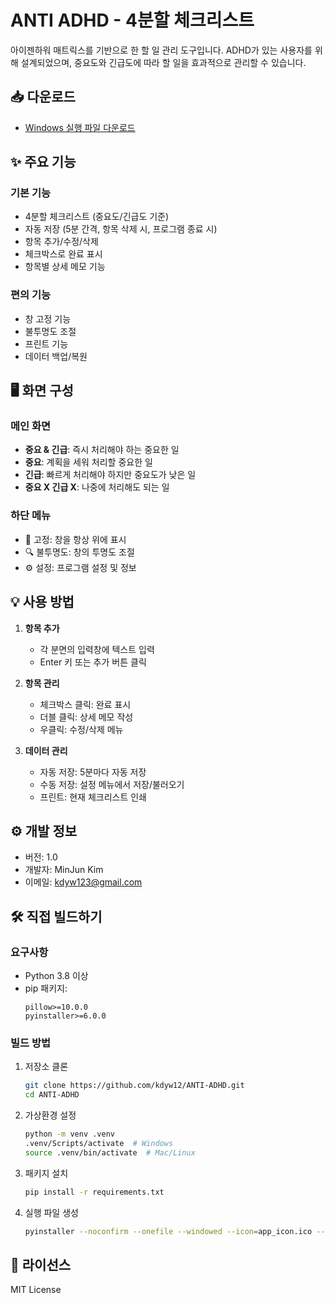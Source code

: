 # ANTI ADHD - 4분할 체크리스트

아이젠하워 매트릭스를 기반으로 한 할 일 관리 도구입니다. ADHD가 있는 사용자를 위해 설계되었으며, 중요도와 긴급도에 따라 할 일을 효과적으로 관리할 수 있습니다.

## 📥 다운로드

- [Windows 실행 파일 다운로드](https://github.com/octxxiii/4ADHD/releases/latest/download/ANTI_ADHD.exe)

## ✨ 주요 기능

### 기본 기능
- 4분할 체크리스트 (중요도/긴급도 기준)
- 자동 저장 (5분 간격, 항목 삭제 시, 프로그램 종료 시)
- 항목 추가/수정/삭제
- 체크박스로 완료 표시
- 항목별 상세 메모 기능

### 편의 기능
- 창 고정 기능
- 불투명도 조절
- 프린트 기능
- 데이터 백업/복원

## 🖥️ 화면 구성

### 메인 화면
- **중요 & 긴급**: 즉시 처리해야 하는 중요한 일
- **중요**: 계획을 세워 처리할 중요한 일
- **긴급**: 빠르게 처리해야 하지만 중요도가 낮은 일
- **중요 X 긴급 X**: 나중에 처리해도 되는 일

### 하단 메뉴
- 📌 고정: 창을 항상 위에 표시
- 🔍 불투명도: 창의 투명도 조절
- ⚙️ 설정: 프로그램 설정 및 정보

## 💡 사용 방법

1. **항목 추가**
   - 각 분면의 입력창에 텍스트 입력
   - Enter 키 또는 추가 버튼 클릭

2. **항목 관리**
   - 체크박스 클릭: 완료 표시
   - 더블 클릭: 상세 메모 작성
   - 우클릭: 수정/삭제 메뉴

3. **데이터 관리**
   - 자동 저장: 5분마다 자동 저장
   - 수동 저장: 설정 메뉴에서 저장/불러오기
   - 프린트: 현재 체크리스트 인쇄

## ⚙️ 개발 정보

- 버전: 1.0
- 개발자: MinJun Kim
- 이메일: kdyw123@gmail.com

## 🛠️ 직접 빌드하기

### 요구사항
- Python 3.8 이상
- pip 패키지:
  ```
  pillow>=10.0.0
  pyinstaller>=6.0.0
  ```

### 빌드 방법
1. 저장소 클론
   ```bash
   git clone https://github.com/kdyw12/ANTI-ADHD.git
   cd ANTI-ADHD
   ```

2. 가상환경 설정
   ```bash
   python -m venv .venv
   .venv/Scripts/activate  # Windows
   source .venv/bin/activate  # Mac/Linux
   ```

3. 패키지 설치
   ```bash
   pip install -r requirements.txt
   ```

4. 실행 파일 생성
   ```bash
   pyinstaller --noconfirm --onefile --windowed --icon=app_icon.ico --name=ANTI_ADHD anti_adhd.py
   ```

## 📝 라이선스

MIT License 
